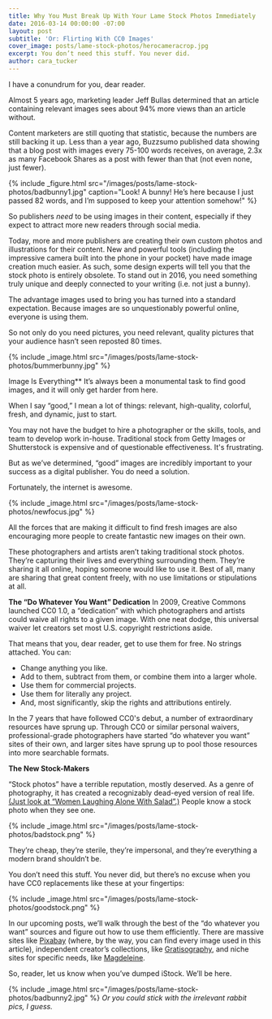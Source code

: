 ```yaml
---
title: Why You Must Break Up With Your Lame Stock Photos Immediately
date: 2016-03-14 00:00:00 -07:00
layout: post
subtitle: 'Or: Flirting With CC0 Images'
cover_image: posts/lame-stock-photos/herocameracrop.jpg
excerpt: You don’t need this stuff. You never did.
author: cara_tucker
---
```


I have a conundrum for you, dear reader.

Almost 5 years ago, marketing leader Jeff Bullas determined that an article containing relevant images sees about 94% more views than an article without. 

Content marketers are still quoting that statistic, because the numbers are still backing it up. Less than a year ago, Buzzsumo published data showing that a blog post with images every 75-100 words receives, on average, 2.3x as many Facebook Shares as a post with fewer than that (not even none, just fewer).

{% include _figure.html src="/images/posts/lame-stock-photos/badbunny1.jpg" caption="Look! A bunny! He’s here because I just passed 82 words, and I’m supposed to keep your attention somehow!" %}

So publishers *need* to be using images in their content, especially if they expect to attract more new readers through social media.

Today, more and more publishers are creating their own custom photos and illustrations for their content. New and powerful tools (including the impressive camera built into the phone in your pocket) have made image creation much easier. As such, some design experts will tell you that the stock photo is entirely obsolete. To stand out in 2016, you need something truly unique and deeply connected to your writing (i.e. not just a bunny).

The advantage images used to bring you has turned into a standard expectation. Because images are so unquestionably powerful online, everyone is using them. 


So not only do you need pictures, you need relevant, quality pictures that your audience hasn’t seen reposted 80 times.

{% include _image.html src="/images/posts/lame-stock-photos/bummerbunny.jpg" %} 

Image Is Everything**
It’s always been a monumental task to find good images, and it will only get harder from here.

When I say “good,” I mean a lot of things: relevant, high-quality, colorful, fresh, and dynamic, just to start. 

You may not have the budget to hire a photographer or the skills, tools, and team to develop work in-house. Traditional stock from Getty Images or Shutterstock is expensive and of questionable effectiveness. It's frustrating.

But as we’ve determined, “good” images are incredibly important to your success as a digital publisher. You do need a solution.

Fortunately, the internet is awesome.

{% include _image.html  src="/images/posts/lame-stock-photos/newfocus.jpg" %}

All the forces that are making it difficult to find fresh images are also encouraging more people to create fantastic new images on their own.

These photographers and artists aren’t taking traditional stock photos. They’re capturing their lives and everything surrounding them. They’re sharing it all online, hoping someone would like to use it. Best of all, many are sharing that great content freely, with no use limitations or stipulations at all.

**The “Do Whatever You Want” Dedication**
In 2009, Creative Commons launched CC0 1.0, a “dedication” with which photographers and artists could waive all rights to a given image. With one neat dodge, this universal waiver let creators set most U.S. copyright restrictions aside. 

That means that you, dear reader, get to use them for free. No strings attached. You can:
* Change anything you like.
* Add to them, subtract from them, or combine them into a larger whole.
* Use them for commercial projects. 
* Use them for literally any project.
* And, most significantly, skip the rights and attributions entirely.

In the 7 years that have followed CC0's debut, a number of extraordinary resources have sprung up. Through CC0 or similar personal waivers, professional-grade photographers have started “do whatever you want” sites of their own, and larger sites have sprung up to pool those resources into more searchable formats. 

**The New Stock-Makers**

“Stock photos” have a terrible reputation, mostly deserved. As a genre of photography, it has created a recognizably dead-eyed version of real life. [(Just look at “Women Laughing Alone With Salad”.)](http://womenlaughingalonewithsalad.tumblr.com/) People know a stock photo when they see one.
 
{% include _image.html  src="/images/posts/lame-stock-photos/badstock.png" %}

They’re cheap, they’re sterile, they’re impersonal, and they’re everything a modern brand shouldn’t be.

You don’t need this stuff. You never did, but there’s no excuse when you have CC0 replacements like these at your fingertips:

{% include _image.html  src="/images/posts/lame-stock-photos/goodstock.png" %}

In our upcoming posts, we’ll walk through the best of the “do whatever you want” sources and figure out how to use them efficiently. There are massive sites like [Pixabay](https://pixabay.com/) (where, by the way, you can find every image used in this article), independent creator’s collections, like [Gratisography](http://gratisography.com/), and niche sites for specific needs, like [Magdeleine](http://magdeleine.co/browse/).

So, reader, let us know when you’ve dumped iStock. We’ll be here.

{% include _image.html  src="/images/posts/lame-stock-photos/badbunny2.jpg" %}
*Or you could stick with the irrelevant rabbit pics, I guess.*